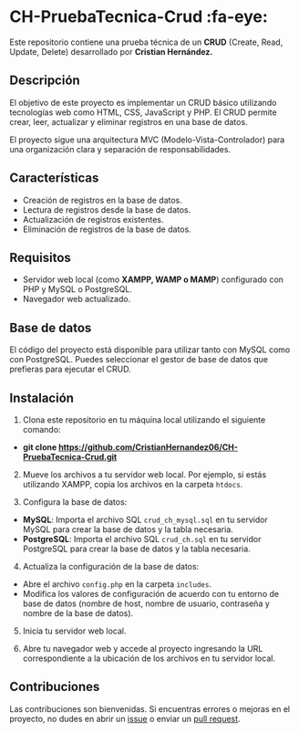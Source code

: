 # CH-PruebaTecnica-Crud :fa-eye:

Este repositorio contiene una prueba técnica de un **CRUD** (Create, Read, Update, Delete) desarrollado por **Cristian Hernández.**

## Descripción

El objetivo de este proyecto es implementar un CRUD básico utilizando tecnologías web como HTML, CSS, JavaScript y PHP. El CRUD permite crear, leer, actualizar y eliminar registros en una base de datos.

El proyecto sigue una arquitectura MVC (Modelo-Vista-Controlador) para una organización clara y separación de responsabilidades.

## Características

- Creación de registros en la base de datos.
- Lectura de registros desde la base de datos.
- Actualización de registros existentes.
- Eliminación de registros de la base de datos.

## Requisitos

- Servidor web local (como **XAMPP, WAMP o MAMP**) configurado con PHP y MySQL o PostgreSQL.
- Navegador web actualizado.

## Base de datos

El código del proyecto está disponible para utilizar tanto con MySQL como con PostgreSQL. Puedes seleccionar el gestor de base de datos que prefieras para ejecutar el CRUD.

## Instalación

1. Clona este repositorio en tu máquina local utilizando el siguiente comando:

- **git clone https://github.com/CristianHernandez06/CH-PruebaTecnica-Crud.git**


2. Mueve los archivos a tu servidor web local. Por ejemplo, si estás utilizando XAMPP, copia los archivos en la carpeta `htdocs`.

3. Configura la base de datos:
- **MySQL**: Importa el archivo SQL `crud_ch_mysql.sql` en tu servidor MySQL para crear la base de datos y la tabla necesaria.
- **PostgreSQL**: Importa el archivo SQL `crud_ch.sql` en tu servidor PostgreSQL para crear la base de datos y la tabla necesaria.

4. Actualiza la configuración de la base de datos:
- Abre el archivo `config.php` en la carpeta `includes`.
- Modifica los valores de configuración de acuerdo con tu entorno de base de datos (nombre de host, nombre de usuario, contraseña y nombre de la base de datos).

5. Inicia tu servidor web local.

6. Abre tu navegador web y accede al proyecto ingresando la URL correspondiente a la ubicación de los archivos en tu servidor local.

## Contribuciones

Las contribuciones son bienvenidas. Si encuentras errores o mejoras en el proyecto, no dudes en abrir un [issue](https://github.com/CristianHernandez06/CH-PruebaTecnica-Crud/issues) o enviar un [pull request](https://github.com/CristianHernandez06/CH-PruebaTecnica-Crud/pulls).
